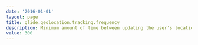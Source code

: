 ```yaml
---
date: '2016-01-01'
layout: page
title: glide.geolocation.tracking.frequency
description: Minimum amount of time between updating the user's location (in seconds)
value: 300
---
```

